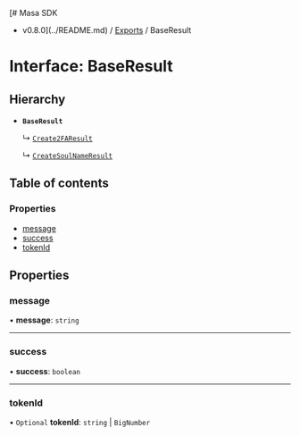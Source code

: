 [# Masa SDK
 - v0.8.0](../README.md) / [Exports](../modules.md) / BaseResult

# Interface: BaseResult

## Hierarchy

- **`BaseResult`**

  ↳ [`Create2FAResult`](Create2FAResult.md)

  ↳ [`CreateSoulNameResult`](CreateSoulNameResult.md)

## Table of contents

### Properties

- [message](BaseResult.md#message)
- [success](BaseResult.md#success)
- [tokenId](BaseResult.md#tokenid)

## Properties

### message

• **message**: `string`

___

### success

• **success**: `boolean`

___

### tokenId

• `Optional` **tokenId**: `string` \| `BigNumber`
